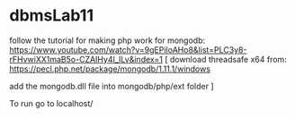 # dbmsLab11

follow the tutorial for making php work for mongodb:
https://www.youtube.com/watch?v=9gEPiIoAHo8&list=PLC3y8-rFHvwiXX1maB5o-CZAIHy4I_ILv&index=1
[
download threadsafe x64 from:
https://pecl.php.net/package/mongodb/1.11.1/windows

add the mongodb.dll file into mongodb/php/ext folder
]

To run go to localhost/<your folder name>
